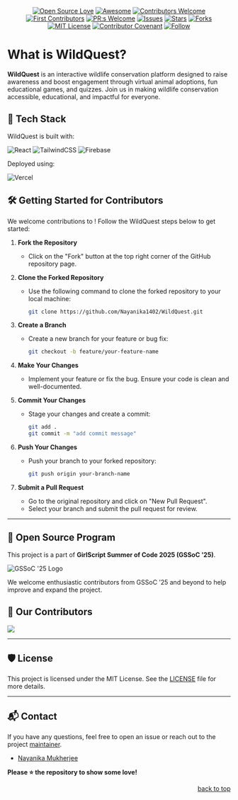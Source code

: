 <div align="center">
  
[![Open Source Love](https://firstcontributions.github.io/open-source-badges/badges/open-source-v1/open-source.svg)](https://github.com/firstcontributions/open-source-badges)
[![Awesome](https://cdn.rawgit.com/sindresorhus/awesome/d7305f38d29fed78fa85652e3a63e154dd8e8829/media/badge.svg)](https://github.com/sindresorhus/awesome)
[![Contributors Welcome](https://img.shields.io/badge/contributors-welcome-0b7cbd)](https://github.com/nikohoffren/fork-commit-merge/pulls)
[![First Contributors](https://img.shields.io/badge/first-contributors-0b7cbd)](https://github.com/nikohoffren/fork-commit-merge/pulls)
[![PR:s Welcome](https://img.shields.io/badge/PR:s-welcome-0b7cbd)](https://github.com/nikohoffren/fork-commit-merge/pulls)
[![Issues](https://img.shields.io/github/issues/Nayanika1402/WildQuest.svg?style=flat)](https://github.com/Nayanika1402/WildQuest/issues)
[![Stars](https://img.shields.io/github/stars/Nayanika1402/WildQuest.svg?style=flat)](https://github.com/Nayanika1402/WildQuest/stars)
[![Forks](https://img.shields.io/github/forks/Nayanika1402/WildQuest.svg?style=flat)](https://github.com/Nayanika1402/WildQuest/forks)
[![MIT License](https://badges.frapsoft.com/os/mit/mit.svg?v=103)](https://opensource.org/licenses/mit-license.php)
[![Contributor Covenant](https://img.shields.io/badge/Contributor%20Covenant-2.1-4baaaa.svg)](code_of_conduct.md)
[![Follow](https://img.shields.io/badge/follow-%40Nayanika1402-1DA1F2?logo=twitter&style=social)](https://github.com/Nayanika1402) 

</div>

# What is WildQuest?

**WildQuest** is an interactive wildlife conservation platform designed to raise awareness and boost engagement through virtual animal adoptions, fun educational games, and quizzes. Join us in making wildlife conservation accessible, educational, and impactful for everyone.

## 🚀 Tech Stack

WildQuest is built with:

![React](https://img.shields.io/badge/react-%2320232a.svg?style=for-the-badge&logo=react&logoColor=%2361DAFB)
![TailwindCSS](https://img.shields.io/badge/tailwindcss-%2338B2AC.svg?style=for-the-badge&logo=tailwind-css&logoColor=white)
![Firebase](https://img.shields.io/badge/firebase-ffca28.svg?style=for-the-badge&logo=firebase&logoColor=black)

Deployed using:

![Vercel](https://img.shields.io/badge/vercel-%23000000.svg?style=for-the-badge&logo=vercel&logoColor=white)

## 🛠️ Getting Started for Contributors

We welcome contributions to ! Follow the WildQuest steps below to get started:

1. **Fork the Repository**  
   - Click on the "Fork" button at the top right corner of the GitHub repository page.

2. **Clone the Forked Repository**  
   - Use the following command to clone the forked repository to your local machine:
     
     ```bash
     git clone https://github.com/Nayanika1402/WildQuest.git
     ```

3. **Create a Branch**
   - Create a new branch for your feature or bug fix:

     ```bash
     git checkout -b feature/your-feature-name
     ```

4. **Make Your Changes**
   - Implement your feature or fix the bug. Ensure your code is clean and well-documented.

5. **Commit Your Changes**
   - Stage your changes and create a commit:

     ```bash
     git add .
     git commit -m "add commit message"
     ```

6. **Push Your Changes**
   - Push your branch to your forked repository:

     ```bash
     git push origin your-branch-name
     ```

7. **Submit a Pull Request**
   - Go to the original repository and click on "New Pull Request".
   - Select your branch and submit the pull request for review.

---

## 🚀 Open Source Program

This project is a part of **GirlScript Summer of Code 2025 (GSSoC '25)**.

![GSSoC '25 Logo](https://tse1.mm.bing.net/th/id/OIP.h7OBAsph2Bb1K4W9C6jiLQHaCS?pid=Api&P=0&h=180) 

We welcome enthusiastic contributors from GSSoC ’25 and beyond to help improve and expand the project.


## 🤝 Our Contributors

<a href="https://github.com/Nayanika1402/WildQuest/graphs/contributors">
  <img src="https://contrib.rocks/image?repo=Nayanika1402/WildQuest" />
</a>

---

## 🛡️ License

This project is licensed under the MIT License. See the [LICENSE](link-to-license-file) file for more details.

---

## 📬 Contact

If you have any questions, feel free to open an issue or reach out to the project [maintainer](https://www.linkedin.com/in/nayanika-mukherjee-76a24027b/).

- [Nayanika Mukherjee](https://github.com/Nayanika1402)

**Please ⭐ the repository to show some love!**

<div align="right">
  <a href="#readme-top">back to top</a>
</div>
